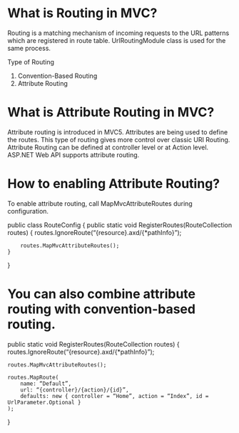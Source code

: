 # What is Routing in MVC? 

Routing is a matching mechanism of incoming requests to the URL patterns which are registered in route table. UrlRoutingModule class is used for the same process.

Type of Routing 

1. Convention-Based Routing 
2. Attribute Routing 

# What is Attribute Routing in MVC?

Attribute routing is introduced in MVC5. Attributes are being used to define the routes. This type of routing gives more control over classic URI Routing. Attribute Routing can be defined at controller level or at Action level. ASP.NET Web API supports attribute routing.

# How to enabling Attribute Routing?

To enable attribute routing, call MapMvcAttributeRoutes during configuration.

public class RouteConfig
{
    public static void RegisterRoutes(RouteCollection routes)
    {
        routes.IgnoreRoute(“{resource}.axd/{*pathInfo}”);
 
        routes.MapMvcAttributeRoutes();
    }
}

# You can also combine attribute routing with convention-based routing.

public static void RegisterRoutes(RouteCollection routes)
{
    routes.IgnoreRoute(“{resource}.axd/{*pathInfo}”);
 
    routes.MapMvcAttributeRoutes();
 
    routes.MapRoute(
        name: “Default”,
        url: “{controller}/{action}/{id}”,
        defaults: new { controller = “Home”, action = “Index”, id = UrlParameter.Optional }
    );
}



